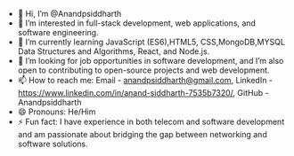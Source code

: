- 👋 Hi, I’m @Anandpsiddharth
- 👀 I’m interested in full-stack development, web applications, and software engineering.
- 🌱 I’m currently learning JavaScript (ES6),HTML5, CSS,MongoDB,MYSQL Data Structures and Algorithms, React, and Node.js.
- 💞️ I’m looking for job opportunities in software development, and I’m also open to contributing to open-source projects and web development.
- 📫 How to reach me: Email - anandpsiddharth@gmail.com, LinkedIn -https://www.linkedin.com/in/anand-siddharth-7535b7320/, GitHub - Anandpsiddharth
- 😄 Pronouns: He/Him
- ⚡ Fun fact: I have experience in both telecom and software development and am passionate about bridging the gap between networking and software solutions.

<!---
Anandpsiddharth/Anandpsiddharth is a ✨ special ✨ repository because its `README.md` (this file) appears on your GitHub profile.
You can click the Preview link to take a look at your changes.
--->
